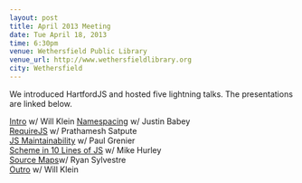 ```yaml
---
layout: post
title: April 2013 Meeting
date: Tue April 18, 2013
time: 6:30pm
venue: Wethersfield Public Library
venue_url: http://www.wethersfieldlibrary.org
city: Wethersfield
---
```


We introduced HartfordJS and hosted five lightning talks.
The presentations are linked below.

[Intro](http://www.rvl.io/willklein/hartfordjs-intro) w/ Will Klein
[Namespacing](http://justinbabey.com/presentations/jsNamespacePatterns.html) w/ Justin Babey<br>
[RequireJS](http://prathamesh.satpute.me/presentations/requirejs) w/ Prathamesh Satpute<br>
[JS Maintainability](https://rawgithub.com/AutoSponge/presentation/master/maintainability.html) w/ Paul Grenier<br>
[Scheme in 10 Lines of JS](https://rawgithub.com/buzzdecafe/pres/master/fp5.html) w/ Mike Hurley<br>
[Source Maps](http://ryansylvestre.github.io/presentations/source-maps/)w/ Ryan Sylvestre<br>
[Outro](http://www.rvl.io/willklein/hartfordjs-outro) w/ Will Klein</p>
